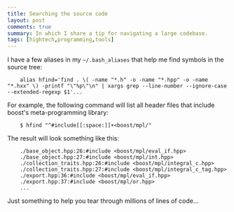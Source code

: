 ```yaml
---
title: Searching the source code
layout: post
comments: true
summary: In which I share a tip for navigating a large codebase.
tags: [hightech,programming,tools]
---
```


I have a few aliases in my `~/.bash_aliases` that help me find symbols in the source tree:

        alias hfind='find . \( -name "*.h" -o -name "*.hpp" -o -name "*.hxx" \) -printf "\"%p\"\n" | xargs grep --line-number --ignore-case --extended-regexp $1'...

For example, the following command will list all header files that
include boost's meta-programming library:

        $ hfind "^#include[[:space:]]+<boost/mpl/"

The result will look something like this:

        ./base_object.hpp:26:#include <boost/mpl/eval_if.hpp>
        ./base_object.hpp:27:#include <boost/mpl/int.hpp>
        ./collection_traits.hpp:26:#include <boost/mpl/integral_c.hpp>
        ./collection_traits.hpp:27:#include <boost/mpl/integral_c_tag.hpp>
        ./export.hpp:36:#include <boost/mpl/eval_if.hpp>
        ./export.hpp:37:#include <boost/mpl/or.hpp>
        ...

Just something to help you tear through millions of lines of code...
